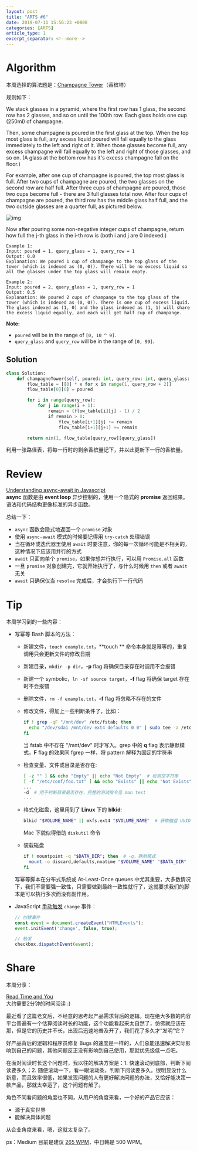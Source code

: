 ```yaml
---
layout: post
title: "ARTS #6"
date: 2019-07-11 15:56:23 +0800
categories: [ARTS]
article_type: 1
excerpt_separator: <!--more-->
---
```



# Algorithm

本周选择的算法题是：[Champagne Tower](<https://leetcode.com/problems/champagne-tower/>)（香槟塔）

<!--more-->

规则如下：

We stack glasses in a pyramid, where the first row has 1 glass, the second row has 2 glasses, and so on until the 100th row.  Each glass holds one cup (250ml) of champagne.

Then, some champagne is poured in the first glass at the top.  When the top most glass is full, any excess liquid poured will fall equally to the glass immediately to the left and right of it.  When those glasses become full, any excess champagne will fall equally to the left and right of those glasses, and so on.  (A glass at the bottom row has it's excess champagne fall on the floor.)

For example, after one cup of champagne is poured, the top most glass is full.  After two cups of champagne are poured, the two glasses on the second row are half full.  After three cups of champagne are poured, those two cups become full - there are 3 full glasses total now.  After four cups of champagne are poured, the third row has the middle glass half full, and the two outside glasses are a quarter full, as pictured below.

![img](https://s3-lc-upload.s3.amazonaws.com/uploads/2018/03/09/tower.png)

Now after pouring some non-negative integer cups of champagne, return how full the j-th glass in the i-th row is (both i and j are 0 indexed.)

 

```
Example 1:
Input: poured = 1, query_glass = 1, query_row = 1
Output: 0.0
Explanation: We poured 1 cup of champange to the top glass of the tower (which is indexed as (0, 0)). There will be no excess liquid so all the glasses under the top glass will remain empty.

Example 2:
Input: poured = 2, query_glass = 1, query_row = 1
Output: 0.5
Explanation: We poured 2 cups of champange to the top glass of the tower (which is indexed as (0, 0)). There is one cup of excess liquid. The glass indexed as (1, 0) and the glass indexed as (1, 1) will share the excess liquid equally, and each will get half cup of champange.
```

 

**Note:**

- `poured` will be in the range of `[0, 10 ^ 9]`.
- `query_glass` and `query_row` will be in the range of `[0, 99]`.

## Solution

```python
class Solution:
    def champagneTower(self, poured: int, query_row: int, query_glass: int) -> float:
        flow_table = [[0] * x for x in range(1, query_row + 2)]
        flow_table[0][0] = poured

        for i in range(query_row):
            for j in range(i + 1):
                remain = (flow_table[i][j] - 1) / 2
                if remain > 0:
                    flow_table[i+1][j] += remain
                    flow_table[i+1][j+1] += remain

        return min(1, flow_table[query_row][query_glass])
```

利用一张路径表，将每一行时的剩余香槟量记下，并以此更新下一行的香槟量。


# Review

[Understanding async-await in Javascript](https://hackernoon.com/understanding-async-await-in-javascript-1d81bb079b2c)<br/>**async** 函数是由 **event loop** 异步控制的，使用一个隐式的 **promise** 返回结果。语法和代码结构更像标准的异步函数。

总结一下：

- `async` 函数会隐式地返回一个 `promise` 对象
- 使用 `async-await` 模式的时候要记得用 `try-catch` 处理错误
- 当在循环或迭代器里使用 `await` 时要注意，你的每一次循环可能是不相关的，这种情况下应该用并行的方式
- `await` 只面向单个 `promise`，如果你想并行执行，可以用 `Promise.all` 函数
- 一旦 `promise` 对象创建完，它就开始执行了，与什么时候用 `then` 或者 `await` 无关
- `await` 只确保仅当 `resolve` 完成后，才会执行下一行代码

# Tip

本周学习到的一些内容：

- 写幂等 Bash 脚本的方法：

  - 新建文件，`touch example.txt`，**touch ** 命令本身就是幂等的，重复调用只会更新文件的修改日期

  - 新建目录，`mkdir -p dir`，**-p** flag 将确保目录存在时调用不会报错

  - 新建一个 symbolic，`ln -sf source target`，**-f** flag 将确保 target 存在时不会报错

  - 删除文件，`rm -f example.txt`，**-f** flag 将忽略不存在的文件

  - 修改文件，得加上一些判断条件了，比如：

    ```bash
    if ! grep -qF "/mnt/dev" /etc/fstab; then
      echo "/dev/sda1 /mnt/dev ext4 defaults 0 0" | sudo tee -a /etc/fstab
    fi
    ```

    当 fstab 中不存在 "/mnt/dev" 时才写入。grep 中的 **q** flag 表示静默模式，**F** flag 的效果同 fgrep 一样，将 pattern 解释为固定的字符串

  - 检查变量、文件或目录是否存在:

    ```bash
    [ -z "" ] && echo "Empty" || echo "Not Empty"  # 检测空字符串
    [ -f "/etc/conf/foo.txt" ] && echo "Exists" || echo "Not Exists"  # 检测文件是否存在
    ...
    -d  # 用于判断目录是否存在，完整的测试指令见 man test
    ...
    ```

  - 格式化磁盘，这里用到了 **Linux** 下的 **blkid**:

    ```bash
    blkid "$VOLUME_NAME" || mkfs.ext4 "$VOLUME_NAME"  # 获取磁盘 UUID 信息时才格式化
    ```

    Mac 下貌似得借助 `diskutil` 命令
  - 装载磁盘

    ```bash
    if ! mountpoint -q "$DATA_DIR"; then  # -q，静默模式
      mount -o discard,defaults,noatime "$VOLUME_NAME" "$DATA_DIR"
    fi
    ```

  写幂等脚本在分布式系统或 At-Least-Once queues 中尤其重要，大多数情况下，我们不需要强一致性，只需要做到最终一致性就行了，这就要求我们的脚本是可以执行多次而没有副作用。

- JavaScript [手动触发](https://developer.mozilla.org/en-US/docs/Web/API/Event/initEvent) `change` 事件：

  ```javascript
  // 创建事件
  const event = document.createEvent("HTMLEvents");
  event.initEvent('change', false, true);
  
  // 触发
  checkbox.dispatchEvent(event);
  ```

  

# Share

本周分享：

[Read Time and You](https://blog.medium.com/read-time-and-you-bc2048ab620c)<br/>大约需要2分钟的时间阅读 :)

最近看了这篇老文后，不经意的思考起产品需求背后的逻辑。现在绝大多数的内容平台普遍有一个估算阅读时长的功能，这个功能看起来太自然了，仿佛就应该在那，但是它的历史并不长，出现后迅速地普及开了，我们花了多久才“发明”它？

好产品背后的逻辑和程序员修复 Bugs 的速度是一样的，人们总能迅速解决实际影响到自己的问题，其他问题反正没有影响到自己使用，那就优先级低一点吧。

在面对阅读时长这个问题时，我以往的解决方案是：1. 快速滚动到底部，判断下阅读要多久；2. 随便滚动一下，看一眼滚动条，判断下阅读要多久。很明显没什么新意，而且效率很低，如果发现问题的人有更好解决问题的办法，又恰好能决策一款产品，那就太幸运了，这个问题有解了。

角色不同看问题的角度也不同，从用户的角度来看，一个好的产品它应该：

- 源于真实世界
- 能解决具体问题

从企业角度来看，嗯，这就太复杂了。

ps：Medium 目前是建议 [265 WPM](https://help.medium.com/hc/en-us/articles/214991667-Read-time)，中日韩是 500 WPM。